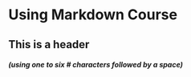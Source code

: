 # Using Markdown Course 
## This is a header 
##### (using one to six # characters followed by a space)
